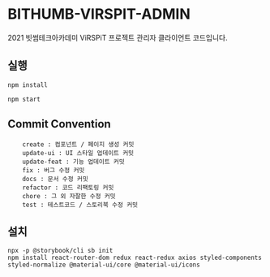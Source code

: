 # BITHUMB-VIRSPIT-ADMIN

2021 빗썸테크아카데미 ViRSPiT 프로젝트 관리자 클라이언트 코드입니다.

## 실행

`npm install`

`npm start`

## Commit Convention

```
    create : 컴포넌트 / 페이지 생성 커밋
    update-ui : UI 스타일 업데이트 커밋
    update-feat : 기능 업데이트 커밋
    fix : 버그 수정 커밋
    docs : 문서 수정 커밋
    refactor : 코드 리팩토링 커밋
    chore : 그 외 자잘한 수정 커밋
    test : 테스트코드 / 스토리북 수정 커밋
```

## 설치

```
npx -p @storybook/cli sb init
npm install react-router-dom redux react-redux axios styled-components styled-normalize @material-ui/core @material-ui/icons
```